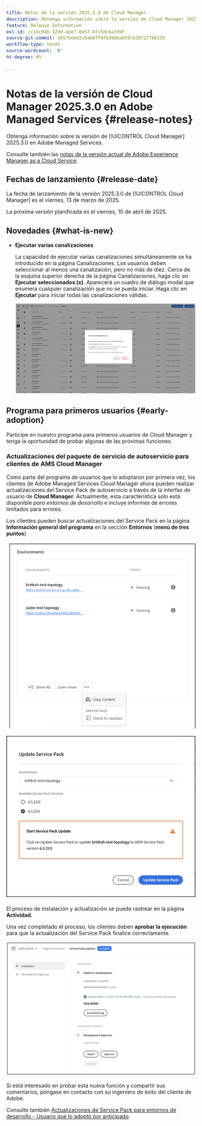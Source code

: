 ```yaml
---
title: Notas de la versión 2025.3.0 de Cloud Manager
description: Obtenga información sobre la versión de Cloud Manager 2025.3.0 en Adobe Managed Services.
feature: Release Information
exl-id: cc1dc94b-129d-4de7-8e57-8fc5dcba7d9f
source-git-commit: bb57be6d2cbab8ff47b368bab59cb3072f78b235
workflow-type: tm+mt
source-wordcount: '0'
ht-degree: 0%

---
```


# Notas de la versión de Cloud Manager 2025.3.0 en Adobe Managed Services {#release-notes}

<!-- RELEASE WIKI  https://wiki.corp.adobe.com/display/DMSArchitecture/Cloud+Manager+2025.02.0+Release -->

Obtenga información sobre la versión de [!UICONTROL Cloud Manager] 2025.3.0 en Adobe Managed Services.

Consulte también las [notas de la versión actual de Adobe Experience Manager as a Cloud Service](https://experienceleague.adobe.com/es/docs/experience-manager-cloud-service/content/release-notes/home).

## Fechas de lanzamiento {#release-date}

La fecha de lanzamiento de la versión 2025.3.0 de [!UICONTROL Cloud Manager] es el viernes, 13 de marzo de 2025.

La próxima versión planificada es el viernes, 10 de abril de 2025.

## Novedades {#what-is-new}

* **Ejecutar varias canalizaciones**

  La capacidad de ejecutar varias canalizaciones simultáneamente se ha introducido en la página Canalizaciones. Los usuarios deben seleccionar al menos una canalización, pero no más de diez. Cerca de la esquina superior derecha de la página Canalizaciones, haga clic en **Ejecutar seleccionados (x)**. Aparecerá un cuadro de diálogo modal que enumera cualquier canalización que no se pueda iniciar. Haga clic en **Ejecutar** para iniciar todas las canalizaciones válidas.

  ![Ejecutar cuadro de diálogo de canalizaciones seleccionadas](/help/release-notes/assets/run-selected-pipelines.png)



## Programa para primeros usuarios {#early-adoption}

Participe en nuestro programa para primeros usuarios de Cloud Manager y tenga la oportunidad de probar algunas de las próximas funciones.

### Actualizaciones del paquete de servicio de autoservicio para clientes de AMS Cloud Manager

Como parte del programa de usuarios que lo adoptaron por primera vez, los clientes de Adobe Managed Services Cloud Manager ahora pueden realizar actualizaciones del Service Pack de autoservicio a través de la interfaz de usuario de **Cloud Manager**. Actualmente, esta característica solo está disponible *para entornos de desarrollo* e incluye informes de errores limitados para errores.

Los clientes pueden buscar actualizaciones del Service Pack en la página **Información general del programa** en la sección **Entornos** (**menú de tres puntos**).

![Buscar actualizaciones en la opción de menú](/help/release-notes/assets/check-for-updates-1.png)

![Cuadro de diálogo Actualizar Service Pack](/help/release-notes/assets/check-for-updates-2.png)

El proceso de instalación y actualización se puede rastrear en la página **Actividad**.

Una vez completado el proceso, los clientes deben **aprobar la ejecución** para que la actualización del Service Pack finalice correctamente.

![Aprobar actualización de página de servicio](/help/release-notes/assets/check-for-updates-3.png)

Si está interesado en probar esta nueva función y compartir sus comentarios, póngase en contacto con su ingeniero de éxito del cliente de Adobe.

Consulte también [Actualizaciones de Service Pack para entornos de desarrollo - Usuario que lo adoptó por anticipado](/help/using/service-packs-environments.md).



<!-- ## Bug fixes {#bug-fixes}

* A

Known Issues {#known-issues}

* A -->
